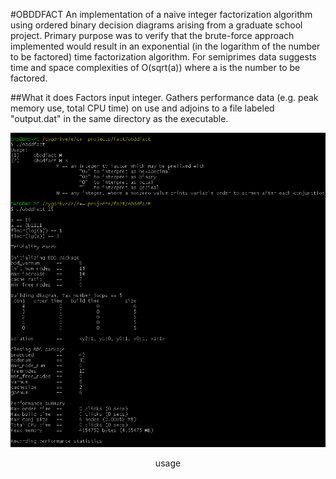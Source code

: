 #OBDDFACT
An implementation of a naive integer factorization algorithm using ordered binary decision diagrams arising from a graduate school project. Primary purpose was to verify that the brute-force approach implemented would result in an exponential (in the logarithm of the number to be factored) time factorization algorithm. For semiprimes data suggests time and space complexities of O(sqrt(a)) where a is the number to be factored.

##What it does
Factors input integer. Gathers performance data (e.g. peak memory use, total CPU time) on use and adjoins to a file labeled "output.dat" in the same directory as the executable.
<p align="center">
  <img width="" height="" src="https://raw.githubusercontent.com/UsernameInstance/obddfact/master/usage.png">
</p>
<p align="center">usage</p>
